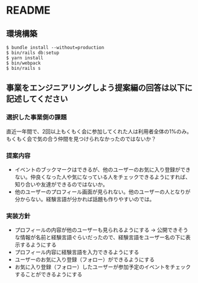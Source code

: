 # README

## 環境構築
```
$ bundle install --without=production
$ bin/rails db:setup
$ yarn install
$ bin/webpack
$ bin/rails s
```

## 事業をエンジニアリングしよう提案編の回答は以下に記述してください
### 選択した事業側の課題
直近一年間で、2回以上もくもく会に参加してくれた人は利用者全体の1%のみ。もくもく会で気の合う仲間を見つけられなかったのではないか？

### 提案内容
* イベントのブックマークはできるが、他のユーザーのお気に入り登録ができない。仲良くなった人や気になっている人をチェックできるようにすれば、知り合いや友達ができるのではないか。
* 他のユーザーのプロフィール画面が見られない。他のユーザーの人となりが分からない。経験言語が分かれば話題も作りやすいのでは。

### 実装方針
* プロフィールの内容が他のユーザーも見られるようにする
  -> 公開できそうな情報が名前と経験言語ぐらいだったので、経験言語をユーザー名の下に表示するようにする
* プロフィール内容に経験言語を入力できるようにする
* ユーザーのお気に入り登録（フォロー）ができるようにする
* お気に入り登録（フォロー）したユーザーが参加予定のイベントをチェックすることができるようにする

